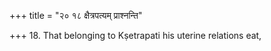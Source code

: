 +++
title = "२० १८ क्षैत्रपत्यम् प्राश्नन्ति"

+++
18. That belonging to Kṣetrapati his uterine relations eat,

